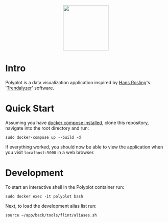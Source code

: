 <p align="center">
  <img width="142" height="142" src="https://github.com/jgphilpott/polyplot/blob/master/app/front/imgs/icons/logo.png">
</p>

# Intro

Polyplot is a data visualization application inspired by [Hans Rosling](https://en.wikipedia.org/wiki/Hans_Rosling)'s '[Trendalyzer](https://en.wikipedia.org/wiki/Trendalyzer)' software.

# Quick Start

Assuming you have [docker compose installed](https://docs.docker.com/compose/install/), clone this repository, navigate into the root directory and run:

```
sudo docker-compose up --build -d
```

If everything worked, you should now be able to view the application when you visit `localhost:5000` in a web browser.

# Development

To start an interactive shell in the Polyplot container run:

```
sudo docker exec -it polyplot bash
```

Next, to load the development alias list run:

```
source ~/app/back/tools/flint/aliases.sh
```
